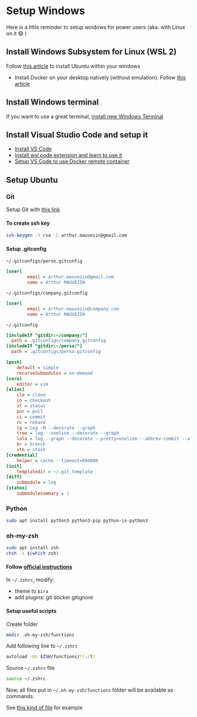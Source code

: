 # Setup Windows

Here is a little reminder to setup windows for power users (aka. with Linux on it :smile: )

## Install Windows Subsystem for Linux (WSL 2)
Follow [this article](https://docs.microsoft.com/en-us/windows/wsl/install-win10) to install Ubuntu within your windows

* Install Docker on your desktop natively (without emulation). Follow [this article](https://docs.docker.com/docker-for-windows/wsl/)

## Install Windows terminal
If you want to use a great terminal, [install new Windows Terminal](https://docs.microsoft.com/en-us/windows/terminal/get-started)

## Install Visual Studio Code and setup it
* [Install VS Code](https://code.visualstudio.com/docs/?dv=win)
* [Install wsl code extension and learn to use it](https://docs.microsoft.com/en-us/windows/wsl/tutorials/wsl-vscode)
* [Setup VS Code to use Docker remote container](https://docs.microsoft.com/en-us/windows/wsl/tutorials/wsl-containers)


## Setup Ubuntu
### Git
Setup Git with [this link](https://docs.microsoft.com/en-us/windows/wsl/tutorials/wsl-git)

#### To create ssh key
```bash
ssh-keygen -t rsa -C arthur.mauvezin@gmail.com
```

#### Setup .gitconfig

`~/.gitconfigs/perso.gitconfig`
```ini
[user]
        email = arthur.mauvezin@gmail.com
        name = Arthur MAUVEZIN
```

`~/.gitconfigs/company.gitconfig`
```ini
[user]
        email = arthur.mauvezin@company.com
        name = Arthur MAUVEZIN
```

`~/.gitconfig`
```ini
[includeIf "gitdir:~/company/"]
  path = .gitconfigs/company.gitconfig
[includeIf "gitdir:~/perso/"]
  path = .gitconfigs/perso.gitconfig

[push]
	default = simple
	recurseSubmodules = on-demand
[core]
	editor = vim
[alias]
	clo = clone
	co = checkout
	st = status
	pur = pull
	ci = commit
	rc = rebase
	lg = log -M --decorate --graph
	tree = log --oneline --decorate --graph
	lola = log --graph --decorate --pretty=oneline --abbrev-commit --all
	br = branch
	sth = stash
[credential]
	helper = cache --timeout=604800
[init]
	templatedir = ~/.git_template
[diff]
	submodule = log
[status]
	submodulesummary = 1
```

### Python
```bash
sudo apt install python3 python3-pip python-is-python3
```

### oh-my-zsh
```bash
sudo apt install zsh
chsh -s $(which zsh)
```

#### Follow [official instructions](https://ohmyz.sh/#install)
In `~/.zshrc`, modify:

* theme to `bira`
* add plugins: git docker gitignore

#### Setup useful scripts
Create folder
```bash
mkdir .oh-my-zsh/functions
```

Add following line to `~/.zshrc`
```bash
autoload -Uz $ZSH/functions/*(.:t)
```

Source `~/.zshrc` file
```bash
source ~/.zshrc
```

Now, all files put in `~/.oh-my-zsh/functions` folder will be available as commands

See [this kind of file](https://gist.github.com/arthurmauvezin/694d1b9ee1cbb3d82b40d0f05f0238a4) for example



